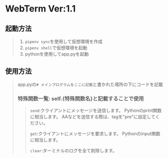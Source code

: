 # WebTerm Ver:1.1
## 起動方法
> 1. `pipenv sync`を使用して仮想環境を作成
> 2. `pipenv shell`で仮想環境を起動
> 3. pythonを使用してapp.pyを起動
## 使用方法
> app.pyの`# メインプログラムをここに記載`と書かれた場所の下にコードを記載
> ### 特殊関数一覧: self.{特殊関数名}と記載することで使用
>> `send`:クライアントにメッセージを送信します。 Pythonのprint関数に相当します。 AAなどを送信する際は、tagを"pre"に設定してください。
>> 
>> `get`:クライアントにメッセージを要求します。 Pythonのinput関数に相当します。
>> 
>> `clear`:ターミナルのログを全て削除します。
